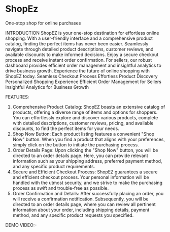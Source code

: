 # ShopEz
One-stop shop for online purchases

 INTRODUCTION
 ShopEZ is your one-stop destination for effortless online shopping. With a user-friendly
 interface and a comprehensive product catalog, finding the perfect items has never
 been easier. Seamlessly navigate through detailed product descriptions, customer
 reviews, and available discounts to make informed decisions. Enjoy a secure checkout
 process and receive instant order confirmation. For sellers, our robust dashboard
 provides efficient order management and insightful analytics to drive business growth.
 Experience the future of online shopping with ShopEZ today.
 Seamless Checkout Process
 Effortless Product Discovery
 Personalized Shopping Experience
 Efficient Order Management for Sellers
 Insightful Analytics for Business Growth
 
 FEATURES:
 1. Comprehensive Product Catalog: ShopEZ boasts an extensive catalog of products,
 offering a diverse range of items and options for shoppers. You can effortlessly
 explore and discover various products, complete with detailed descriptions,
 customer reviews, pricing, and available discounts, to find the perfect items for your
 needs.
 2. Shop Now Button: Each product listing features a convenient "Shop Now" button.
 When you find a product that aligns with your preferences, simply click on the
 button to initiate the purchasing process.
 3. Order Details Page: Upon clicking the "Shop Now" button, you will be directed to an
 order details page. Here, you can provide relevant information such as your shipping
 address, preferred payment method, and any specific product requirements.
 4. Secure and Efficient Checkout Process: ShopEZ guarantees a secure and efficient
 checkout process. Your personal information will be handled with the utmost
 security, and we strive to make the purchasing process as swift and trouble-free as
possible.
 5. Order Confirmation and Details: After successfully placing an order, you will receive
 a confirmation notification. Subsequently, you will be directed to an order details
 page, where you can review all pertinent information about your order, including
 shipping details, payment method, and any specific product requests you specified.

DEMO VIDEO:- 
